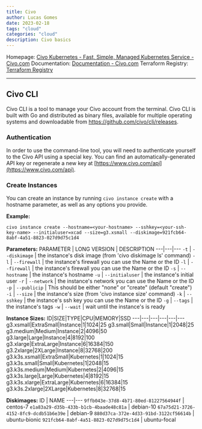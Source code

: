 ```yaml
---
title: Civo
author: Lucas Gomes
date: 2023-02-18
tags: "cloud"
categories: "cloud"
description: Civo basics
---
```


Homepage: [Civo Kubernetes - Fast, Simple, Managed Kubernetes Service - Civo.com](https://www.civo.com/)
Documentation: [Documentation - Civo.com](https://www.civo.com/docs)
Terraform Registry: [Terraform Registry](https://registry.terraform.io/providers/civo/civo/latest)

---

## Civo CLI

Civo CLI is a tool to manage your Civo account from the terminal. Civo CLI is built with Go and distributed as binary files, available for multiple operating systems and downloadable from <https://github.com/civo/cli/releases>.

### Authentication

In order to use the command-line tool, you will need to authenticate yourself to the Civo API using a special key. You can find an automatically-generated API key or regenerate a new key at [https://www.civo.com/api](https://www.civo.com/api).

### Create Instances

You can create an instance by running `civo instance create` with a hostname parameter, as well as any options you provide.

**Example:**

```
civo instance create --hostname=<your-hostname> --sshkey=<your-ssh-key-name> --initialuser=xcad --size=g3.xsmall --diskimage=921fcb64-8abf-4a51-8823-027d9d75c1d4  
```

**Parameters:**
PARAMETER | LONG VERSION | DESCRIPTION
---|---|---
`-t` | `--diskimage` | the instance's disk image (from 'civo diskimage ls' command)
`-l` | `--firewall` | the instance's firewall you can use the Name or the ID
`-l` | `--firewall` | the instance's firewall you can use the Name or the ID
`-s` | `--hostname` | the instance's hostname
`-u` | `--initialuser` | the instance's initial user
`-r` | `--network` | the instance's network you can use the Name or the ID
`-p` | `--publicip` | This should be either "none" or "create" (default "create")
`-i` | `--size` | the instance's size (from 'civo instance size' command)
`-k` | `--sshkey` | the instance's ssh key you can use the Name or the ID
`-g` | `--tags` | the instance's tags
`-w` | `--wait` | wait until the instance's is ready

**Instance Sizes:**
ID|SIZE|TYPE|CPU|MEMORY|SSD
---|---|---|---|---|---
g3.xsmall|ExtraSmall|Instance|1|1024|25
g3.small|Small|Instance|1|2048|25
g3.medium|Medium|Instance|2|4096|50
g3.large|Large|Instance|4|8192|100
g3.xlarge|ExtraLarge|Instance|6|16384|150
g3.2xlarge|2XLarge|Instance|8|32768|200
g3.k3s.xsmall|ExtraSmall|Kubernetes|1|1024|15
g3.k3s.small|Small|Kubernetes|1|2048|15
g3.k3s.medium|Medium|Kubernetes|2|4096|15
g3.k3s.large|Large|Kubernetes|4|8192|15
g3.k3s.xlarge|ExtraLarge|Kubernetes|6|16384|15
g3.k3s.2xlarge|2XLarge|Kubernetes|8|32768|15

**Diskimages:**
ID | NAME
---|---
`9ffb043e-37d8-4b71-80ed-81227564944f` | centos-7
`e1a83a29-d35b-433b-b1cb-4baade48c81a` | debian-10
`67a75d21-3726-4152-8fc9-dcdb51b6e39e` | debian-9
`880d37ca-372e-4d33-91bd-3122cf56614b` | ubuntu-bionic
`921fcb64-8abf-4a51-8823-027d9d75c1d4` | ubuntu-focal
